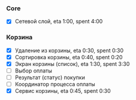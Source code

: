 ### Core
- [x] Сетевой слой, eta 1:00, spent 4:00

### Корзина
- [x] Удаление из корзины, eta 0:30, spent 0:30
- [x] Сортировка корзины, eta 0:40, spent 0:20
- [x] Экран корзины (список), eta 1:30, spent 3:30
- [ ] Выбор оплаты
- [ ] Результат (статус) покупки
- [ ] Координатор процесса оплаты
- [x] Сервис корзины, eta 0:45, spent 0:30
